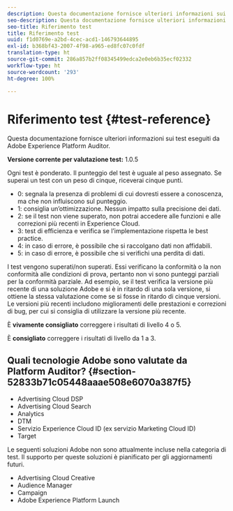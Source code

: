 ```yaml
---
description: Questa documentazione fornisce ulteriori informazioni sui test eseguiti da Adobe Experience Platform Auditor.
seo-description: Questa documentazione fornisce ulteriori informazioni sui test eseguiti da Adobe Experience Platform Auditor.
seo-title: Riferimento test
title: Riferimento test
uuid: f1d0769e-a2bd-4cec-acd1-146793644895
exl-id: b368bf43-2007-4f98-a965-ed8fc07c0fdf
translation-type: ht
source-git-commit: 286a857b2ff08345499edca2e0eb6b35ecf02332
workflow-type: ht
source-wordcount: '293'
ht-degree: 100%

---
```


# Riferimento test {#test-reference}

Questa documentazione fornisce ulteriori informazioni sui test eseguiti da Adobe Experience Platform Auditor.

**Versione corrente per valutazione test:** 1.0.5

Ogni test è ponderato. Il punteggio del test è uguale al peso assegnato. Se superai un test con un peso di cinque, riceverai cinque punti.

* 0: segnala la presenza di problemi di cui dovresti essere a conoscenza, ma che non influiscono sul punteggio.
* 1: consiglia un’ottimizzazione. Nessun impatto sulla precisione dei dati.
* 2: se il test non viene superato, non potrai accedere alle funzioni e alle correzioni più recenti in Experience Cloud.
* 3: test di efficienza e verifica se l’implementazione rispetta le best practice.
* 4: in caso di errore, è possibile che si raccolgano dati non affidabili.
* 5: in caso di errore, è possibile che si verifichi una perdita di dati.

I test vengono superati/non superati. Essi verificano la conformità o la non conformità alle condizioni di prova, pertanto non vi sono punteggi parziali per la conformità parziale. Ad esempio, se il test verifica la versione più recente di una soluzione Adobe e si è in ritardo di una sola versione, si ottiene la stessa valutazione come se si fosse in ritardo di cinque versioni. Le versioni più recenti includono miglioramenti delle prestazioni e correzioni di bug, per cui si consiglia di utilizzare la versione più recente.

È **vivamente consigliato** correggere i risultati di livello 4 o 5.

È **consigliato** correggere i risultati di livello da 1 a 3.

## Quali tecnologie Adobe sono valutate da Platform Auditor? {#section-52833b71c05448aaae508e6070a387f5}

* Advertising Cloud DSP
* Advertising Cloud Search
* Analytics
* DTM
* Servizio Experience Cloud ID (ex servizio Marketing Cloud ID)
* Target

Le seguenti soluzioni Adobe non sono attualmente incluse nella categoria di test. Il supporto per queste soluzioni è pianificato per gli aggiornamenti futuri.

* Advertising Cloud Creative
* Audience Manager
* Campaign
* Adobe Experience Platform Launch
